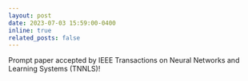 ```yaml
---
layout: post
date: 2023-07-03 15:59:00-0400
inline: true
related_posts: false
---
```


Prompt paper accepted by IEEE Transactions on Neural Networks and Learning Systems (TNNLS)!
